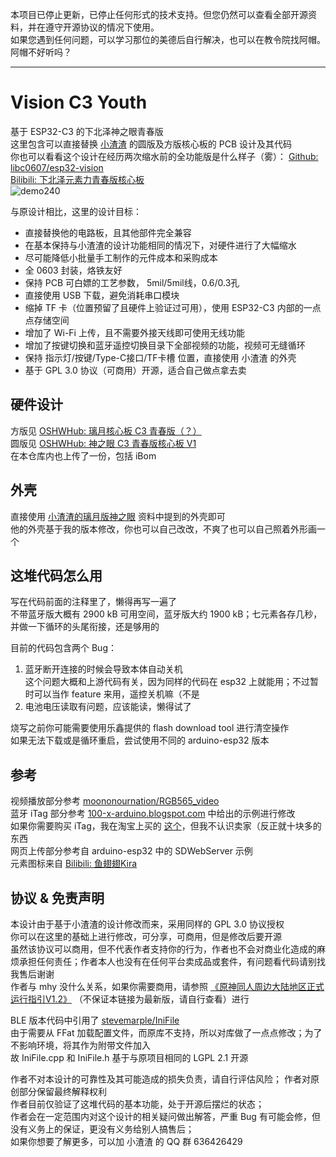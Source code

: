 本项目已停止更新，已停止任何形式的技术支持。但您仍然可以查看全部开源资料，并在遵守开源协议的情况下使用。  
如果您遇到任何问题，可以学习那位的美德后自行解决，也可以在教令院找阿帽。阿帽不好听吗？  

---

# Vision C3 Youth 
基于 ESP32-C3 的下北泽神之眼青春版  
这里包含可以直接替换 [小渣渣](https://space.bilibili.com/14958846) 的圆版及方版核心板的 PCB 设计及其代码  
你也可以看看这个设计在经历两次缩水前的全功能版是什么样子（雾）： [Github: libc0607/esp32-vision](https://github.com/libc0607/esp32-vision)  
[Bilibili: 下北泽元素力青春版核心板](https://www.bilibili.com/video/BV1J94y1U7n7)  
![demo240](https://user-images.githubusercontent.com/8705034/172422163-bd384d19-6873-4483-bdf5-e652954234d6.gif)

与原设计相比，这里的设计目标：
 - 直接替换他的电路板，且其他部件完全兼容
 - 在基本保持与小渣渣的设计功能相同的情况下，对硬件进行了大幅缩水  
 - 尽可能降低小批量手工制作的元件成本和采购成本  
 - 全 0603 封装，烙铁友好  
 - 保持 PCB 可白嫖的工艺参数， 5mil/5mil线，0.6/0.3孔  
 - 直接使用 USB 下载，避免消耗串口模块  
 - 缩掉 TF 卡（位置预留了且硬件上验证过可用），使用 ESP32-C3 内部的一点点存储空间
 - 增加了 Wi-Fi 上传，且不需要外接天线即可使用无线功能   
 - 增加了按键切换和蓝牙遥控切换目录下全部视频的功能，视频可无缝循环  
 - 保持 指示灯/按键/Type-C接口/TF卡槽 位置，直接使用 小渣渣 的外壳  
 - 基于 GPL 3.0 协议（可商用）开源，适合自己做点拿去卖


## 硬件设计
方版见 [OSHWHub: 璃月核心板 C3 青春版（？）](https://oshwhub.com/libc0607/liyue-c3-lowcost-v1)   
圆版见 [OSHWHub: 神之眼 C3 青春版核心板 V1](https://oshwhub.com/libc0607/vision-c3-youth-gc9a01-v1)   
在本仓库内也上传了一份，包括 iBom  

## 外壳
直接使用 [小渣渣的璃月版神之眼](https://www.bilibili.com/video/BV1HS4y1b7tQ) 资料中提到的外壳即可  
他的外壳基于我的版本修改，你也可以自己改改，不爽了也可以自己照着外形画一个  

## 这堆代码怎么用
写在代码前面的注释里了，懒得再写一遍了  
不带蓝牙版大概有 2900 kB 可用空间，蓝牙版大约 1900 kB；七元素各存几秒，并做一下循环的头尾衔接，还是够用的  

目前的代码包含两个 Bug：
1. 蓝牙断开连接的时候会导致本体自动关机  
  这个问题大概和上游代码有关，因为同样的代码在 esp32 上就能用；不过暂时可以当作 feature 来用，遥控关机嘛（不是  
2. 电池电压读取有问题，应该能读，懒得试了  

烧写之前你可能需要使用乐鑫提供的 flash download tool 进行清空操作  
如果无法下载或是循环重启，尝试使用不同的 arduino-esp32 版本  

## 参考
视频播放部分参考 [moononournation/RGB565_video](https://github.com/moononournation/RGB565_video)  
蓝牙 iTag 部分参考 [100-x-arduino.blogspot.com](http://100-x-arduino.blogspot.com/) 中给出的示例进行修改  
如果你需要购买 iTag，我在淘宝上买的 [这个](https://item.taobao.com/item.htm?id=556798481873)，但我不认识卖家（反正就十块多的东西  
网页上传部分参考自 arduino-esp32 中的 SDWebServer 示例  
元素图标来自 [Bilibili: 鱼翅翅Kira](https://space.bilibili.com/2292091)  


## 协议 & 免责声明 
本设计由于基于小渣渣的设计修改而来，采用同样的 GPL 3.0 协议授权  
你可以在这里的基础上进行修改，可分享，可商用，但是修改后要开源  
虽然该协议可以商用，但不代表作者支持你的行为，作者也不会对商业化造成的麻烦承担任何责任；作者本人也没有在任何平台卖成品或套件，有问题看代码请别找我售后谢谢  
作者与 mhy 没什么关系，如果你需要商用，请参照 [《原神同人周边大陆地区正式运行指引V1.2》](https://weibo.com/ttarticle/p/show?id=2309404707028085113324) （不保证本链接为最新版，请自行查看）进行  

BLE 版本代码中引用了 [stevemarple/IniFile](https://github.com/stevemarple/IniFile)   
由于需要从 FFat 加载配置文件，而原库不支持，所以对库做了一点点修改；为了不影响环境，将其作为附带文件加入  
故 IniFile.cpp 和 IniFile.h 基于与原项目相同的 LGPL 2.1 开源  

作者不对本设计的可靠性及其可能造成的损失负责，请自行评估风险； 
作者对原创部分保留最终解释权利   
作者目前仅验证了这堆代码的基本功能，处于开源后摆烂的状态；   
作者会在一定范围内对这个设计的相关疑问做出解答，严重 Bug 有可能会修，但没有义务上的保证，更没有义务给别人搞售后；  
如果你想要了解更多，可以加 小渣渣 的 QQ 群 636426429  


